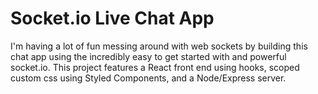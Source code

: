 # Socket.io Live Chat App

I'm having a lot of fun messing around with web sockets by building this chat app using the incredibly easy to get started with and powerful socket.io. This project features a React front end using hooks, scoped custom css using Styled Components, and a Node/Express server. 

